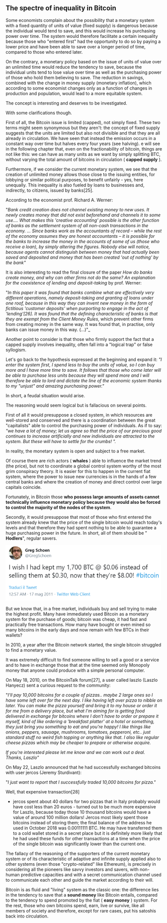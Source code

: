 ## The spectre of inequality in Bitcoin ##

Some economists complain about the possibility that a monetary system with a fixed quantity of units of value (fixed supply) is dangerous because the individual would tend to save, and this would increase his purchasing power over time. The system would therefore facilitate a certain inequality because those who &quot;entered first&quot; had the opportunity to do so by paying a lower price and have been able to save over a longer period of time, compared to those who entered later.

On the contrary, a monetary policy based on the issue of units of value over an unlimited time would reduce the tendency to save, because the individual units tend to lose value over time as well as the purchasing power of those who hold them believing to save. The reduction in savings, combined with the change in money supply (monetary inflation), which according to some economist changes only as a function of changes in production and population, would lead to a more equitable system.

The concept is interesting and deserves to be investigated.

With some clarifications though.

First of all, the Bitcoin issue is limited (capped), not simply fixed.
These two terms might seem synonymous but they aren&#39;t: the concept of fixed supply suggests that the units are limited but also not divisible and that they are all already in circulation.
We have seen that instead the emission occurs in a constant way over time but halves every four years (see halving).
 e will see in the following chapter that, even on the fractionability of bitcoin, things are not like this: we can have as many units as we want by simply splitting BTC, without varying the total amount of bitcoins in circulation ( **capped supply** ).

Furthermore, if we consider the current monetary system, we see that the creation of unlimited money allows those close to the issuing entities, for lobbying or similar political purposes, to benefit unfairly - yes, here unequally.
This inequality is also fueled by loans to businesses and, indirectly, to citizens, issued by banks[25].

According to the economist prof. Richard A. Werner:

&quot;_Bank credit creation does not channel existing money to new uses. It newly creates money that did not exist beforehand and channels it to some use…. What makes this &#39;creative accounting&#39; possible is the other function of banks as the settlement system of all non-cash transactions in the economy. … Since banks work as the accountants of record – while the rest of the economy assumes they are honest accountants – it is possible for the banks to increase the money in the accounts of some of us (those who receive a loan), by simply altering the figures. Nobody else will notice, because agents cannot distinguish between money that had actually been saved and deposited and money that has been created &#39;out of nothing&#39; by the bank&quot;_

It is also interesting to read the final closure of the paper _How do banks create money, and why can other firms not do the same? An explanation for the coexistence of lending and deposit-taking_ by prof. Werner:

&quot;_In this paper it was found that banks combine what are effectively very different operations, namely deposit-taking and granting of loans under one roof, because in this way they can invent new money in the form of fictitious &#39;customer deposits&#39; when purporting to engage in the act of &#39;lending&#39;[26].
It was found that the defining characteristic of banks is that they are exempt from the Client Money Rules_, which prevent other firms from creating money in the same way. It was found that, in practise, only banks can issue money in this way. (...)&quot;_

Another point to consider is that those who firmly support the fact that a capped supply involves inequality, often fall into a &quot;logical trap&quot; or false syllogism.

Let&#39;s go back to the hypothesis expressed at the beginning and expand it:
 _&quot;I enter the system first, I spend less to buy the units of value, so I can buy more and I have more time to save.
 It follows that those who come later will be able to purchase less units because they will spend more and I will therefore be able to lord and dictate the line of the economic system thanks to my &quot;unjust&quot; and amazing purchasing power.&quot;_

In short, a feudal situation would arise.

The reasoning would seem logical but is fallacious on several points.

First of all it would presuppose a closed system, in which resources are well-stored and conserved and there is a coordination between the great &quot;capitalists&quot; able to control the purchasing power of individuals.
 As if to say: _&quot;we have a lot of money; let us agree so that the price of our precious good continues to increase artificially and new individuals are attracted to the system. But these will have to settle for the crumbs! &quot;._

In reality, the monetary system is open and subject to a free market.

Of course there are rich actors ( **whales** ) able to influence the market trend (the price), but not to coordinate a global control system worthy of the most grim conspiracy theory. It is easier for this to happen in the current fiat system, where the power to issue new currencies is in the hands of a few central banks and where the creation of money and direct control over large capitals coincide.

Fortunately, in Bitcoin those **who possess large amounts of assets cannot technically influence monetary policy because they would also be forced to control the majority of the nodes of the system**.

Secondly, it would presuppose that most of those who first entered the system already knew that the price of the single bitcoin would reach today&#39;s levels and that therefore they had spent nothing to be able to guarantee a huge purchasing power in the future. In short, all of them should be &quot; **Hodlers**&quot;, regular savers.

<img src="images/Annotazione%202019-09-30%20093708.png" width="500" alt="shit happens">

But we know that, in a free market, individuals buy and sell trying to make the highest profit. Many have immediately used Bitcoin as a monetary system for the purchase of goods; bitcoin was cheap, it had fast and practically free transactions. How many have bought or even mined so many bitcoins in the early days and now remain with few BTCs in their wallets?

In 2010, a year after the Bitcoin network started, the single bitcoin struggled to find a monetary value.

It was extremely difficult to find someone willing to sell a good or a service and to have in exchange those that at the time seemed only Monopoly money that anyone could produce with a simple personal computer.

On May 18, 2010, on the BitcoinTalk forum[27], a user called laszlo (Laszlo Hanyecz) sent a curious request to the community:

&quot;_I&#39;ll pay 10,000 bitcoins for a couple of pizzas.. maybe 2 large ones so I have some left over for the next day. I like having left over pizza to nibble on later. You can make the pizza yourself and bring it to my house or order it for me from a delivery place, but what I&#39;m aiming for is getting food delivered in exchange for bitcoins where I don&#39;t have to order or prepare it myself, kind of like ordering a &#39;breakfast platter&#39; at a hotel or something, they just bring you something to eat and you&#39;re happy!
 I like things like onions, peppers, sausage, mushrooms, tomatoes, pepperoni, etc.. just standard stuff no weird fish topping or anything like that. I also like regular cheese pizzas which may be cheaper to prepare or otherwise acquire._

_If you&#39;re interested please let me know and we can work out a deal.
 Thanks,
 Laszlo&quot;_

On May 22, Laszlo announced that he had successfully exchanged bitcoins with user jercos (Jeremy Sturdivant):

&quot;_I just want to report that I successfully traded 10,000 bitcoins for pizza.&quot;_

Well, that expensive transaction[28]
 - jercos spent about 40 dollars for two pizzas that in Italy probably would have cost less than 20 euros - turned out to be much more expensive for Laszlo, because today those 10 thousand bitcoins would have a value of around 100 million dollars!
 Jercos most likely spent those bitcoins instead of storing them; the final balance of the address he used in October 2018 was 0.00111111 BTC.
 He may have transferred them to a cold wallet stored in a secret place but it is definitely more likely that he had used these funds for other transactions at a time when the price of the single bitcoin was significantly lower than the current one.

The fallacy of the reasoning of the supporters of the current monetary system or of its characteristic of adaptive and infinite supply applied also to other systems (even those &quot;crypto-related&quot; like Ethereum), is precisely in considering all the pioneers like savvy investors and savers, with non-human predictive capacities and with a secret communication channel used to communicate each other and guide the market according to their will.

Bitcoin is as fluid and &quot;living&quot; system as the classic one: the difference lies in the tendency to save that a **sound money** like Bitcoin entails, compared to the tendency to spend promoted by the fiat ( **easy money** ) system.
 For the rest, those who own bitcoins spend, earn, live or survive, like all members of society and therefore, except for rare cases, put his satoshis back into circulation.
